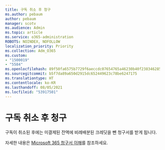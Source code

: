 ```yaml
---
title: 구독 취소 후 청구
ms.author: pebaum
author: pebaum
manager: scotv
ms.audience: Admin
ms.topic: article
ms.service: o365-administration
ROBOTS: NOINDEX, NOFOLLOW
localization_priority: Priority
ms.collection: Adm_O365
ms.custom:
- "1500019"
- "5584"
ms.openlocfilehash: 89f50fa6575b7729f6aeccdc07654765a46230b40f238346285acfa9431138e0
ms.sourcegitcommit: b5f7da89a650d2915dc652449623c78be6247175
ms.translationtype: HT
ms.contentlocale: ko-KR
ms.lasthandoff: 08/05/2021
ms.locfileid: "53917501"
---
```

# <a name="billed-after-canceling-subscription"></a>구독 취소 후 청구

구독이 취소된 후에는 미결제된 잔액에 비례배분된 크레딧을 뺀 청구서를 받게 됩니다. 

자세한 내용은 [Microsoft 365 청구서 이해](https://docs.microsoft.com/microsoft-365/commerce/billing-and-payments/understand-your-invoice2)를 참조하세요.
